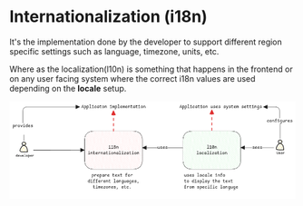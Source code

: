 # Internationalization (i18n)

It's the implementation done by the developer to support different region specific settings such as language, timezone, units, etc.

Where as the localization(l10n) is something that happens in the frontend or on any user facing system
where the correct i18n values are used depending on the **locale** setup.

![i18n-l10n](../../static/img/i18n-l10n.excalidraw.png)
